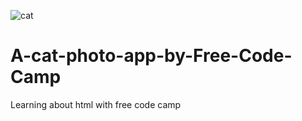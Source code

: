 ![cat](https://github.com/adrieleprimo/A-cat-photo-app-by-Free-Code-Camp/assets/83988106/9f4170e8-ae42-4ec6-9ba6-1bdc650ff920)
# A-cat-photo-app-by-Free-Code-Camp
Learning about html with free code camp
